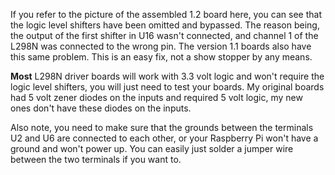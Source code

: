 If you refer to the picture of the assembled 1.2 board here, you can see that the logic level shifters have been omitted and bypassed. The reason being, the output of the first shifter in U16 wasn't connected, and channel 1 of the L298N was connected to the wrong pin. The version 1.1 boards also have this same problem. This is an easy fix, not a show stopper by any means.

**Most** L298N driver boards will work with 3.3 volt logic and won't require the logic level shifters, you will just need to test your boards. My original boards had 5 volt zener diodes on the inputs and required 5 volt logic, my new ones don't have these diodes on the inputs.

Also note, you need to make sure that the grounds between the terminals U2 and U6 are connected to each other, or your Raspberry Pi won't have a ground and won't power up. You can easily just solder a jumper wire between the two terminals if you want to.
